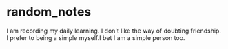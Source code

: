 # random_notes
I am recording my daily learning.
I don't like the way of doubting friendship.
I prefer to being a simple myself.I bet I am a simple person too.

